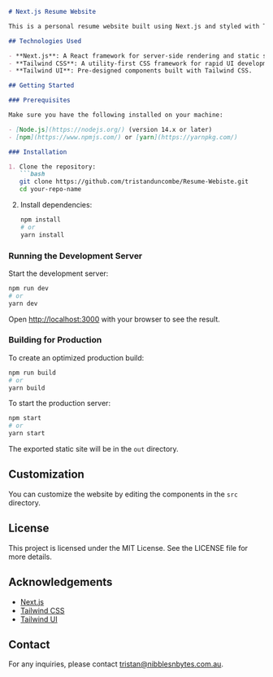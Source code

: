 ```markdown
# Next.js Resume Website

This is a personal resume website built using Next.js and styled with Tailwind CSS, including components from Tailwind UI.

## Technologies Used

- **Next.js**: A React framework for server-side rendering and static site generation.
- **Tailwind CSS**: A utility-first CSS framework for rapid UI development.
- **Tailwind UI**: Pre-designed components built with Tailwind CSS.

## Getting Started

### Prerequisites

Make sure you have the following installed on your machine:

- [Node.js](https://nodejs.org/) (version 14.x or later)
- [npm](https://www.npmjs.com/) or [yarn](https://yarnpkg.com/)

### Installation

1. Clone the repository:
   ```bash
   git clone https://github.com/tristanduncombe/Resume-Webiste.git
   cd your-repo-name
   ```

2. Install dependencies:
   ```bash
   npm install
   # or
   yarn install
   ```

### Running the Development Server

Start the development server:
```bash
npm run dev
# or
yarn dev
```

Open [http://localhost:3000](http://localhost:3000) with your browser to see the result.

### Building for Production

To create an optimized production build:
```bash
npm run build
# or
yarn build
```

To start the production server:
```bash
npm start
# or
yarn start
```

The exported static site will be in the `out` directory.

## Customization

You can customize the website by editing the components in the `src` directory.

## License

This project is licensed under the MIT License. See the LICENSE file for more details.

## Acknowledgements

- [Next.js](https://nextjs.org/)
- [Tailwind CSS](https://tailwindcss.com/)
- [Tailwind UI](https://tailwindui.com/)

## Contact

For any inquiries, please contact [tristan@nibblesnbytes.com.au](mailto:tristan@nibblesnbytes.com.au).
```